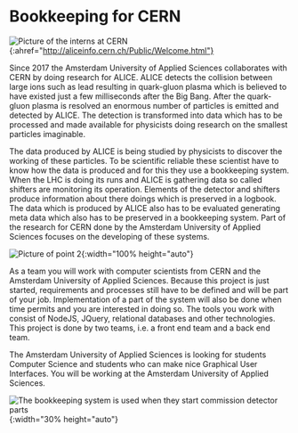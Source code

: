 # Bookkeeping for CERN

![[Picture of the interns at CERN](http://aliceinfo.cern.ch/Public/Welcome.html)]({{site.baseurl}}/assets/images/AliceLogo.png){:ahref="http://aliceinfo.cern.ch/Public/Welcome.html"}


Since 2017 the Amsterdam University of Applied Sciences collaborates with CERN by doing research for ALICE. ALICE detects the collision between large ions such as lead resulting in quark-gluon plasma which is believed to have existed just a few milliseconds after the Big Bang. After the quark-gluon plasma is resolved an enormous number of particles is emitted and detected by ALICE. The detection is transformed into data which has to be processed and made available for physicists doing research on the smallest particles imaginable.

The data produced by ALICE is being studied by physicists to discover the working of these particles. To be scientific reliable these scientist have to know how the data is produced and for this they use a bookkeeping system. When the LHC is doing its runs and ALICE is gathering data so called shifters are monitoring its operation. Elements of the detector and shifters produce information about there doings which is preserved in a logbook. The data which is produced by ALICE also has to be evaluated generating meta data which also has to be preserved in a bookkeeping system. Part of the research for CERN done by the Amsterdam University of Applied Sciences focuses on the developing of these systems. 


![Picture of point 2]({{site.baseurl}}/assets/images/point2.png){:width="100% height="auto"}

As a team you will work with computer scientists from CERN and the Amsterdam University of Applied Sciences. Because this project is just started, requirements and processes still have to be defined and will be part of your job. Implementation of a part of the system will also be done when time permits and you are interested in doing so. The tools you work with consist of NodeJS, JQuery, relational databases and other technologies. This project is done by two teams, i.e. a front end team and a back end team.

The Amsterdam University of Applied Sciences is looking for students Computer Science and students who can make nice Graphical User Interfaces. You will be working at the Amsterdam University of Applied Sciences. 

![The bookkeeping system is used when they start commission detector parts]({{site.baseurl}}/assets/images/Cern1.JPG){:width="30% height="auto"}